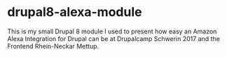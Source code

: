 # drupal8-alexa-module
This is my small Drupal 8 module I used to present how easy an Amazon Alexa Integration for Drupal can be at Drupalcamp Schwerin 2017 and the Frontend Rhein-Neckar Mettup. 
